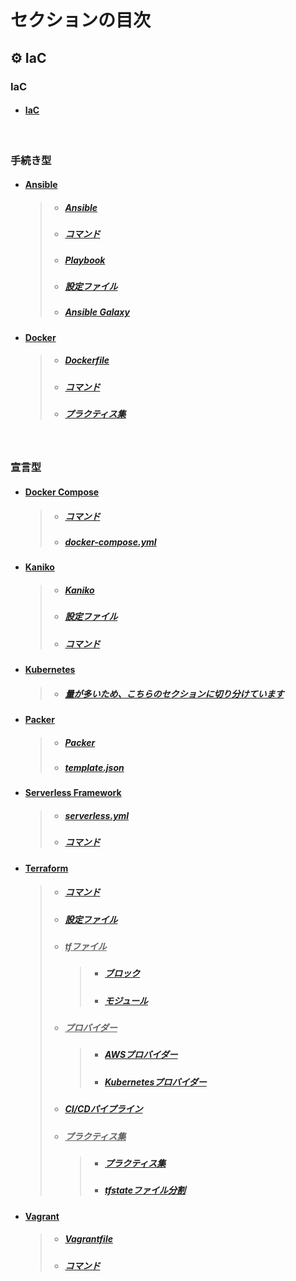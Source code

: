 # セクションの目次

## ⚙️ IaC

### IaC

- #### [IaC](https://hiroki-it.github.io/tech-notebook/infrastructure_as_code/infrastructure_as_code.html)

<br>

### 手続き型

- #### <u>Ansible</u>

  > - ##### [Ansible](https://hiroki-it.github.io/tech-notebook/infrastructure_as_code/infrastructure_as_code_ansible.html)
  > - ##### [コマンド](https://hiroki-it.github.io/tech-notebook/infrastructure_as_code/infrastructure_as_code_ansible_command.html)
  > - ##### [Playbook](https://hiroki-it.github.io/tech-notebook/infrastructure_as_code/infrastructure_as_code_ansible_playbook.html)
  > - ##### [設定ファイル](https://hiroki-it.github.io/tech-notebook/infrastructure_as_code/infrastructure_as_code_ansible_cfg.html)
  > - ##### [Ansible Galaxy](https://hiroki-it.github.io/tech-notebook/infrastructure_as_code/infrastructure_as_code_ansible_galaxy.html)

- #### <u>Docker</u>
  > - ##### [︎Dockerfile](https://hiroki-it.github.io/tech-notebook/infrastructure_as_code/infrastructure_as_code_docker_dockerfile.html)
  > - ##### [︎コマンド](https://hiroki-it.github.io/tech-notebook/infrastructure_as_code/infrastructure_as_code_docker_command.html)
  > - ##### [︎プラクティス集](https://hiroki-it.github.io/tech-notebook/infrastructure_as_code/infrastructure_as_code_docker_practices.html)

<br>

### 宣言型

- #### <u>Docker Compose</u>

  > - ##### [︎コマンド](https://hiroki-it.github.io/tech-notebook/infrastructure_as_code/infrastructure_as_code_docker_compose_command.html)
  > - ##### [︎docker-compose.yml](https://hiroki-it.github.io/tech-notebook/infrastructure_as_code/infrastructure_as_code_docker_compose_yml.html)

- #### <u>Kaniko</u>

  > - ##### [Kaniko](https://hiroki-it.github.io/tech-notebook/infrastructure_as_code/infrastructure_as_code_docker_kaniko.html)
  > - ##### [設定ファイル](https://hiroki-it.github.io/tech-notebook/infrastructure_as_code/infrastructure_as_code_docker_kaniko_conf.html)
  > - ##### [コマンド](https://hiroki-it.github.io/tech-notebook/infrastructure_as_code/infrastructure_as_code_docker_kaniko_command.html)

- #### <u>Kubernetes</u>

  > - ##### [量が多いため、こちらのセクションに切り分けています](https://hiroki-it.github.io/tech-notebook/infrastructure_as_code/kubernetes/index.html)

- #### <u>Packer</u>

  > - ##### [Packer](https://hiroki-it.github.io/tech-notebook/infrastructure_as_code/infrastructure_as_code_packer.html)
  > - ##### [template.json](https://hiroki-it.github.io/tech-notebook/infrastructure_as_code/infrastructure_as_code_packer_template_json.html)

- #### <u>Serverless Framework</u>

  > - ##### [︎serverless.yml](https://hiroki-it.github.io/tech-notebook/infrastructure_as_code/infrastructure_as_code_serverless_framework_serverless_yml.html)
  > - ##### [︎コマンド](https://hiroki-it.github.io/tech-notebook/infrastructure_as_code/infrastructure_as_code_serverless_framework_serverless_command.html)

- #### <u>Terraform</u>

  > - ##### [︎コマンド](https://hiroki-it.github.io/tech-notebook/infrastructure_as_code/infrastructure_as_code_terraform_command.html)
  > - ##### [︎設定ファイル](https://hiroki-it.github.io/tech-notebook/infrastructure_as_code/infrastructure_as_code_terraform_conf.html)
  > - ##### <u>tfファイル</u>
  >   > - ##### [︎ブロック](https://hiroki-it.github.io/tech-notebook/infrastructure_as_code/infrastructure_as_code_terraform_tf_block.html)
  >   > - ##### [︎モジュール](https://hiroki-it.github.io/tech-notebook/infrastructure_as_code/infrastructure_as_code_terraform_tf_module.html)
  > - ##### <u>プロバイダー</u>
  >   > - ##### [︎AWSプロバイダー](https://hiroki-it.github.io/tech-notebook/infrastructure_as_code/infrastructure_as_code_terraform_provider_aws.html)
  >   > - ##### [︎Kubernetesプロバイダー](https://hiroki-it.github.io/tech-notebook/infrastructure_as_code/infrastructure_as_code_terraform_provider_kubernetes.html)
  > - ##### [︎CI/CDパイプライン](https://hiroki-it.github.io/tech-notebook/infrastructure_as_code/infrastructure_as_code_terraform_ci_cd_pipeline.html)
  > - ##### <u>プラクティス集</u>
  >   > - ##### [︎プラクティス集](https://hiroki-it.github.io/tech-notebook/infrastructure_as_code/infrastructure_as_code_terraform_practices.html)
  >   > - ##### [tfstateファイル分割](https://hiroki-it.github.io/tech-notebook/infrastructure_as_code/infrastructure_as_code_terraform_practices_tfstate.html)

- #### <u>Vagrant</u>

  > - ##### [Vagrantfile](https://hiroki-it.github.io/tech-notebook/infrastructure_as_code/infrastructure_as_code_vagrant_vagrantfile.html)
  > - ##### [︎コマンド](https://hiroki-it.github.io/tech-notebook/infrastructure_as_code/infrastructure_as_code_vagrant_command.html)

<br>
